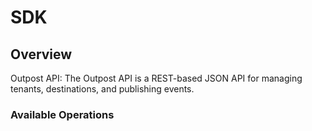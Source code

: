 # SDK

## Overview

Outpost API: The Outpost API is a REST-based JSON API for managing tenants, destinations, and publishing events.

### Available Operations
